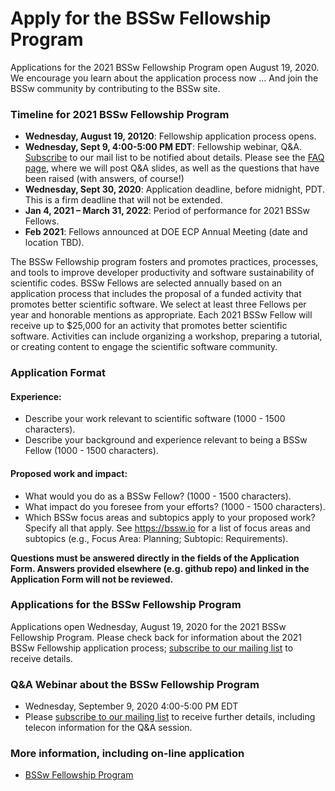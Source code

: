 # Apply for the BSSw Fellowship Program 

<!--While applications are now closed for the 2021 BSSw Fellowship Program, we encourage you learn about the application process-->
Applications for the 2021 BSSw Fellowship Program open August 19, 2020. We encourage you learn about the application process now ... And join the BSSw community by contributing to the BSSw site.

<!--
BSSw is currently accepting applications for the 2021 BSSw Fellowship Program. 
-->

<!--
BSSw Fellows receive recognition and funding to be advocates of high-quality scientific software and leaders in the field.  Submissions for the 2021 BSSw Fellowship Program are accepted through the [online application form](https://forms.gle/EahTHs13QzXdtQqD7).
-->

### Timeline for 2021 BSSw Fellowship Program

<!-- - **Wednesday, August 19, 20120**: Fellowship application now being accepted. -->
- **Wednesday, August 19, 20120**: Fellowship application process opens.
- **Wednesday, Sept 9, 4:00-5:00 PM EDT**: Fellowship webinar, Q&A. [Subscribe](https://bssw.io/pages/receive-our-email-digest) to our mail list to be notified about details. Please see the [FAQ page](https://bssw.io/pages/bssw-fellowship-faq), where we will post Q&A slides, as well as the questions that have been raised (with answers, of course!)
- **Wednesday, Sept 30, 2020**: Application deadline, before midnight, PDT. This is a firm deadline that will not be extended.
- **Jan 4, 2021 – March 31, 2022**: Period of performance for 2021 BSSw Fellows.
- **Feb 2021**: Fellows announced at DOE ECP Annual Meeting (date and location TBD).

The BSSw Fellowship program fosters and promotes practices, processes, and tools to improve developer productivity and software sustainability of scientific codes. BSSw Fellows are selected annually based on an application process that includes the proposal of a funded activity that promotes better scientific software. We select at least three Fellows per year and honorable mentions as appropriate. Each 2021 BSSw Fellow will receive up to $25,000 for an activity that promotes better scientific software. Activities can include organizing a workshop, preparing a tutorial, or creating content to engage the scientific software community. 

### Application Format
#### Experience:

- Describe your work relevant to scientific software (1000 - 1500 characters).
- Describe your background and experience relevant to being a BSSw Fellow (1000 - 1500 characters).
#### Proposed work and impact:

- What would you do as a BSSw Fellow? (1000 - 1500 characters).
- What impact do you foresee from your efforts? (1000 - 1500 characters).
- Which BSSw focus areas and subtopics apply to your proposed work? Specify all that apply. See https://bssw.io for a list of focus areas and subtopics (e.g., Focus Area: Planning; Subtopic: Requirements). 

**Questions must be answered directly in the fields of the Application Form.  Answers provided elsewhere (e.g. github repo) and linked in the Application Form will not be reviewed.**  
       
### Applications for the BSSw Fellowship Program

Applications open Wednesday, August 19, 2020 for the 2021 BSSw Fellowship Program.  Please check back for information about the 2021 BSSw Fellowship application process; [subscribe to our mailing list](https://bssw.io/pages/receive-our-email-digest) to receive details.

<!-- 
Applications are now being accepted for the 2021 BSSw Fellowship Program.  Submissions for the 2021 BSSw Fellowship Program are accepted through the [online application form](https://forms.gle/EahTHs13QzXdtQqD7).
-->

### Q&A Webinar about the BSSw Fellowship Program

- Wednesday, September 9, 2020 4:00-5:00 PM EDT
- Please [subscribe to our mailing list](https://bssw.io/pages/receive-our-email-digest) to receive further details, including telecon information for the Q&A session.

### More information, including on-line application

- [BSSw Fellowship Program](https://bssw.io/fellowship)

<!-- 
- [Online Application](https://forms.gle/EahTHs13QzXdtQqD7) (Submissions Open!)
- Application deadline: Wednesday, September 30, 2020; this is a firm deadline that will not be extended.
-->

